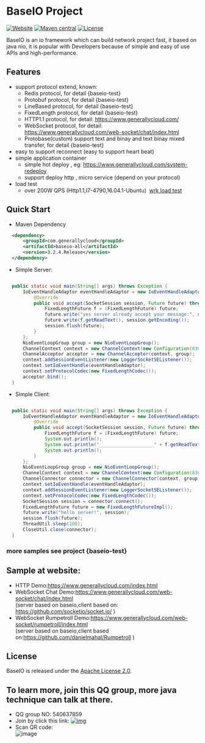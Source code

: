 
# BaseIO Project

[![Website](https://img.shields.io/badge/website-generallycloud-green.svg)](https://www.generallycloud.com)
[![Maven central](https://img.shields.io/badge/maven%20central-3.2.4.Release-green.svg)](http://mvnrepository.com/artifact/com.generallycloud/baseio-all)
[![License](https://img.shields.io/badge/License-Apache%202.0-585ac2.svg)](https://github.com/generallycloud/baseio/blob/master/LICENSE.txt)

BaseIO is an io framework which can build network project fast, it based on java nio, it is popular with Developers because of simple and easy of use APIs and high-performance.

## Features

 * support protocol extend, known:
   * Redis protocol, for detail {baseio-test}
   * Protobuf protocol, for detail {baseio-test}
   * LineBased protocol, for detail {baseio-test}
   * FixedLength protocol, for detail {baseio-test}
   * HTTP1.1 protocol, for detail: https://www.generallycloud.com/
   * WebSocket protocol, for detail: https://www.generallycloud.com/web-socket/chat/index.html 
   * Protobase(custom) support text and binay and text binay mixed transfer, for detail {baseio-test}
 * easy to support reconnect (easy to support heart beat)
 * simple application container
   * simple hot deploy , eg: https://www.generallycloud.com/system-redeploy
   * support deploy http , micro service (depend on your protocol)
 * load test
   * over 200W QPS (Http1.1,I7-4790,16.04.1-Ubuntu)  [wrk load test](/baseio-documents/load-test/load-test-http.txt)
 
## Quick Start

 * Maven Dependency

  ```xml  
	<dependency>
		<groupId>com.generallycloud</groupId>
		<artifactId>baseio-all</artifactId>
		<version>3.2.4.Release</version>
	</dependency>  
  ```
  
 * Simple Server:

  ```Java

    public static void main(String[] args) throws Exception {
        IoEventHandleAdaptor eventHandleAdaptor = new IoEventHandleAdaptor() {
            @Override
            public void accept(SocketSession session, Future future) throws Exception {
                FixedLengthFuture f = (FixedLengthFuture) future;
                future.write("yes server already accept your message:", session.getEncoding());
                future.write(f.getReadText(), session.getEncoding());
                session.flush(future);
            }
        };
        NioEventLoopGroup group = new NioEventLoopGroup();
        ChannelContext context = new ChannelContext(new Configuration(8300));
        ChannelAcceptor acceptor = new ChannelAcceptor(context, group);
        context.addSessionEventListener(new LoggerSocketSEListener());
        context.setIoEventHandle(eventHandleAdaptor);
        context.setProtocolCodec(new FixedLengthCodec());
        acceptor.bind();
    }

  ```

 * Simple Client:

  ```Java

    public static void main(String[] args) throws Exception {
        IoEventHandleAdaptor eventHandleAdaptor = new IoEventHandleAdaptor() {
            @Override
            public void accept(SocketSession session, Future future) throws Exception {
                FixedLengthFuture f = (FixedLengthFuture) future;
                System.out.println();
                System.out.println("____________________" + f.getReadText());
                System.out.println();
            }
        };
        NioEventLoopGroup group = new NioEventLoopGroup();
        ChannelContext context = new ChannelContext(new Configuration(8300));
        ChannelConnector connector = new ChannelConnector(context, group);
        context.setIoEventHandle(eventHandleAdaptor);
        context.addSessionEventListener(new LoggerSocketSEListener());
        context.setProtocolCodec(new FixedLengthCodec());
        SocketSession session = connector.connect();
        FixedLengthFuture future = new FixedLengthFutureImpl();
        future.write("hello server!", session);
        session.flush(future);
        ThreadUtil.sleep(100);
        CloseUtil.close(connector);
    }

  ```

###	more samples see project {baseio-test}

## Sample at website:
 * HTTP Demo:https://www.generallycloud.com/index.html
 * WebSocket Chat Demo:https://www.generallycloud.com/web-socket/chat/index.html                                
  (server based on baseio,client based on: https://github.com/socketio/socket.io/ )
 * WebSocket Rumpetroll Demo:https://www.generallycloud.com/web-socket/rumpetroll/index.html                                
  (server based on baseio,client based on:https://github.com/danielmahal/Rumpetroll )

## License

BaseIO is released under the [Apache License 2.0](http://www.apache.org/licenses/LICENSE-2.0).

## To learn more, join this QQ group, more java technique can talk at there.
 * QQ group NO: 540637859
 * Join by click this link: [![img](http://pub.idqqimg.com/wpa/images/group.png)](http://shang.qq.com/wpa/qunwpa?idkey=2bd71e10d876bb6035fa0ddc6720b5748fc8985cb666e17157d17bcfbd2bdaef)
 * Scan QR code:<br />  ![image](/baseio-documents/popularize/java-io-group-code-small.png)
